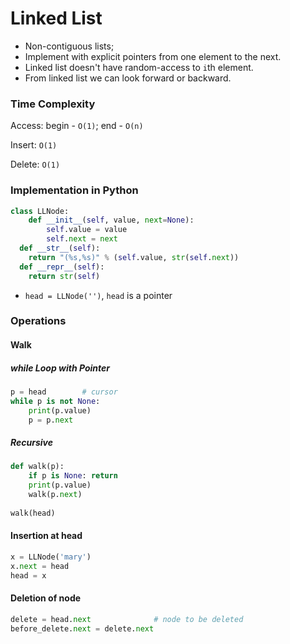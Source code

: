 # Linked List

- Non-contiguous lists;
- Implement with explicit pointers from one element to the next.
- Linked list doesn't have random-access to `i`th element.
- From linked list we can look forward or backward.

### Time Complexity

Access: begin - `O(1)`; end - `O(n)`

Insert: `O(1)`

Delete: `O(1)`

### Implementation in Python

```python
class LLNode:
	def __init__(self, value, next=None):
		self.value = value
		self.next = next
  def __str__(self):
    return "(%s,%s)" % (self.value, str(self.next))
  def __repr__(self):
    return str(self)
```

- `head = LLNode('')`, `head` is a pointer

### Operations

#### Walk

##### while Loop with Pointer

```python
p = head		# cursor
while p is not None:
    print(p.value)
    p = p.next
```

##### Recursive

```python
def walk(p):
  	if p is None: return
    print(p.value)
  	walk(p.next)
    
walk(head)
```

#### Insertion at head

```python
x = LLNode('mary')
x.next = head
head = x
```

#### Deletion of node

```python
delete = head.next				# node to be deleted
before_delete.next = delete.next

```